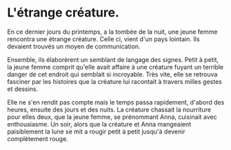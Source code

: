 # L'étrange créature.

En ce dernier jours du printemps, a la tombée de la nuit, une jeune femme rencontra une étrange créature. Celle ci, vient d'un pays lointain. Ils devaient trouvés un moyen de communication.

Ensemble, ils élaborèrent un semblant de langage des signes. Petit à petit, la jeune femme comprit qu'elle avait affaire à une créature fuyant un terrible danger de cet endroit qui semblait si incroyable. Très vite, elle se retrouva fasciner par les histoires que la créature lui racontait à travers milles gestes et dessins.

Elle ne s'en rendit pas compte mais le temps passa rapidement, d'abord des heures, ensuite des jours et des nuits. La créature chassait la nourriture pour elles deux, que la jeune femme, se prénommant Anna, cuisinait avec enthousiasme. Un soir, alors que la créature et Anna mangeaient paisiblement la lune se mit a rougir petit à petit jusqu'à devenir complètement rouge.
